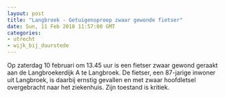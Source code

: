 ```yaml
---
layout: post
title: "Langbroek - Getuigenoproep zwaar gewonde fietser"
date: Sun, 11 Feb 2018 11:57:00 GMT
categories: 
- utrecht 
- wijk_bij_duurstede 
---
```


Op zaterdag 10 februari om 13.45 uur is een fietser zwaar gewond geraakt aan de Langbroekerdijk A te Langbroek. De fietser, een 87-jarige inwoner uit Langbroek, is daarbij ernstig gevallen en met zwaar hoofdletsel overgebracht naar het ziekenhuis. Zijn toestand is kritiek.
